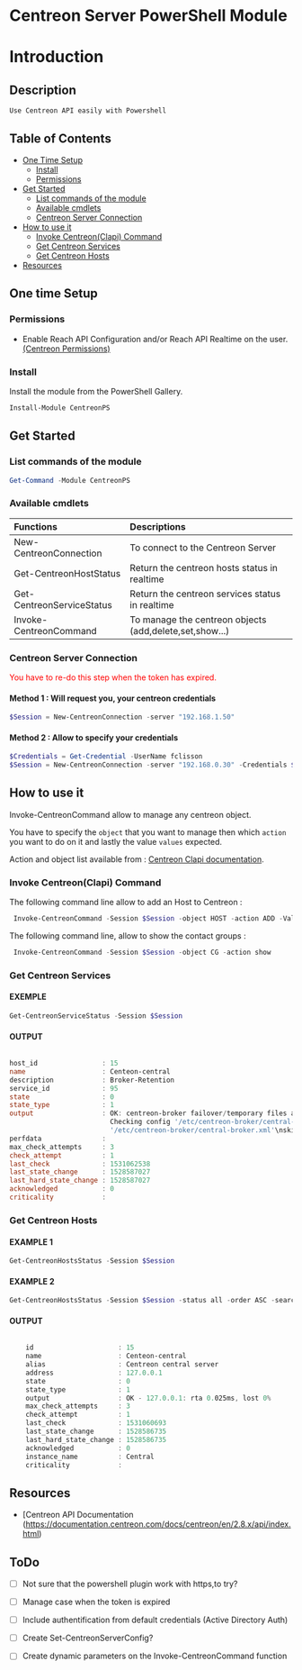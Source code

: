 # Centreon Server PowerShell Module

# Introduction

## Description

    Use Centreon API easily with Powershell

## Table of Contents

* [One Time Setup](#OneTimeSetup)
    * [Install](#Install)
    * [Permissions](#Permissions)
* [Get Started](#GetStarted)
    * [List commands of the module](#ListCmds)
    * [Available cmdlets](#AvailableCmds)
    * [Centreon Server Connection](#Connection)
* [How to use it](#HowToUseIt)
    * [Invoke Centreon(Clapi) Command](#InvokeCentreonClapiCommand)
    * [Get Centreon Services](#GetCentreonServices)
    * [Get Centreon Hosts](#GetCentreonHosts)
* [Resources](#Resources)






## One time Setup  
<a id="OneTimeSetup"></a> 

### Permissions
<a id="Permissions"></a>

* Enable Reach API Configuration and/or Reach API Realtime on the user. 
<a href="https://documentation.centreon.com/docs/centreon/en/latest/api/api_rest/index.html#permissions">(Centreon Permissions)</a>

### Install
<a id="Install"></a> 
Install the module from the PowerShell Gallery.

```powershell
Install-Module CentreonPS
```


## Get Started
<a id="GetStarted"></a> 

### List commands of the module
<a id="ListCmds"></a> 


```powershell
Get-Command -Module CentreonPS
```
### Available cmdlets
<a id="AvailableCmds"></a> 

|Functions | Descriptions |
|:------|:-----------|
| New-CentreonConnection | To connect to the Centreon Server|
| Get-CentreonHostStatus | Return the centreon hosts status in realtime|
| Get-CentreonServiceStatus | Return the centreon services status in realtime |
| Invoke-CentreonCommand | To manage the centreon objects (add,delete,set,show...) |

### Centreon Server Connection
<a id="Connection"></a> 

<span style="color:red"> You have to re-do this step when the token has expired. </span>

#### Method 1 : Will request you, your centreon credentials 

```powershell
$Session = New-CentreonConnection -server "192.168.1.50"
```

#### Method 2 : Allow to specify your credentials 

```powershell
$Credentials = Get-Credential -UserName fclisson
$Session = New-CentreonConnection -server "192.168.0.30" -Credentials $Credentials
```

## How to use it
<a id="HowToUseIt"></a> 


Invoke-CentreonCommand allow to manage any centreon object.

You have to specify the `object` that you want to manage then which `action` you want to do on it and lastly the value `values` expected.

Action and object list available from : <a href="https://documentation.centreon.com/docs/centreon/en/latest/api/clapi/objects/index.html">Centreon Clapi documentation</a>.

### Invoke Centreon(Clapi) Command
<a id="InvokeCentreonClapiCommand"></a>

The following command line allow to add an Host to Centreon :
```powershell
 Invoke-CentreonCommand -Session $Session -object HOST -action ADD -Values "test;Test host;127.0.0.1;OS-Linux-SNMP-custom;central;Centreon_platform"
```

The following command line, allow to show the contact groups :
```powershell
 Invoke-CentreonCommand -Session $Session -object CG -action show
```

### Get Centreon Services
<a id=" GetCentreonServices"></a> 

#### EXEMPLE
```powershell
Get-CentreonServiceStatus -Session $Session 
```

#### OUTPUT
```powershell

host_id                : 15
name                   : Centeon-central
description            : Broker-Retention
service_id             : 95
state                  : 0
state_type             : 1
output                 : OK: centreon-broker failover/temporary files are ok
                         Checking config '/etc/centreon-broker/central-rrd.xml'\nskipping temporary: no configuration set\nChecking config 
                         '/etc/centreon-broker/central-broker.xml'\nskipping temporary: no configuration set\n
perfdata               : 
max_check_attempts     : 3
check_attempt          : 1
last_check             : 1531062538
last_state_change      : 1528587027
last_hard_state_change : 1528587027
acknowledged           : 0
criticality            : 

```

### Get Centreon Hosts
<a id=" GetCentreonHosts"></a> 

#### EXAMPLE 1
```powershell
Get-CentreonHostsStatus -Session $Session 
```

#### EXAMPLE 2
```powershell
Get-CentreonHostsStatus -Session $Session -status all -order ASC -search '%rsys%'
```

#### OUTPUT

```powershell

    id                     : 15
    name                   : Centeon-central
    alias                  : Centreon central server
    address                : 127.0.0.1
    state                  : 0
    state_type             : 1
    output                 : OK - 127.0.0.1: rta 0.025ms, lost 0%
    max_check_attempts     : 3
    check_attempt          : 1
    last_check             : 1531060693
    last_state_change      : 1528586735
    last_hard_state_change : 1528586735
    acknowledged           : 0
    instance_name          : Central
    criticality            :
```

## Resources
<a id="Resources"></a>

* [Centreon API Documentation (https://documentation.centreon.com/docs/centreon/en/2.8.x/api/index.html)



## ToDo

- [ ] Not sure that the powershell plugin work with https,to try?
- [ ] Manage case when the token is expired
- [ ] Include authentification from default credentials (Active Directory Auth)
- [ ] Create Set-CentreonServerConfig?
- [ ] Create dynamic parameters on the Invoke-CentreonCommand function





